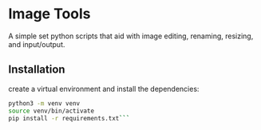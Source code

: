 # Image Tools

A simple set python scripts that aid with image editing, renaming, resizing, and input/output.

## Installation

create a virtual environment and install the dependencies:
    
```bash
python3 -m venv venv
source venv/bin/activate
pip install -r requirements.txt```

